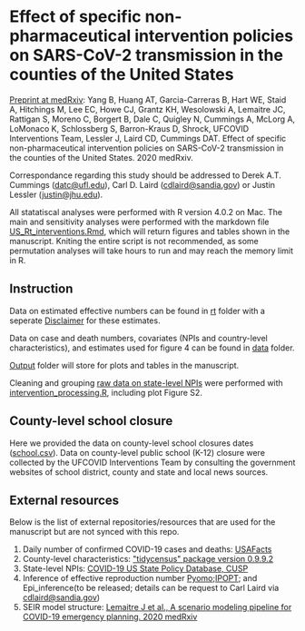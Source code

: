 #  Effect of specific non-pharmaceutical intervention policies on SARS-CoV-2 transmission in the counties of the United States

[Preprint at medRxiv](https://www.medrxiv.org/content/10.1101/2020.10.29.20221036v1): Yang B, Huang AT, Garcia-Carreras B, Hart WE, Staid A, Hitchings M, Lee EC, Howe CJ, Grantz KH, Wesolowski A, Lemaitre JC, Rattigan S, Moreno C, Borgert B, Dale C, Quigley N, Cummings A, McLorg A, LoMonaco K, Schlossberg S, Barron-Kraus D, Shrock, UFCOVID Interventions Team, Lessler J, Laird CD, Cummings DAT. Effect of specific non-pharmaceutical intervention policies on SARS-CoV-2 transmission in the counties of the United States. 2020 medRxiv.

Correspondance regarding this study should be addressed to Derek A.T. Cummings (datc@ufl.edu), Carl D. Laird (cdlaird@sandia.gov) or Justin Lessler (justin@jhu.edu).

All statatiscal analyses were performed with R version 4.0.2 on Mac. The main and sensitivity analyses were performed with the markdown file [US_Rt_interventions.Rmd](https://github.com/UF-IDD/US_County_Rt/blob/main/US_Rt_interventions.Rmd), which will return figures and tables shown in the manuscript. Kniting the entire script is not recommended, as some permutation analyses will take hours to run and may reach the memory limit in R.

## Instruction
Data on estimated effective numbers can be found in [rt](https://github.com/UF-IDD/US_County_Rt/tree/main/rt) folder with a seperate [Disclaimer](https://github.com/UF-IDD/US_County_Rt/blob/main/rt/README.md) for these estimates.

Data on case and death numbers, covariates (NPIs and country-level characteristics), and estimates used for figure 4 can be found in [data](https://github.com/UF-IDD/US_County_Rt/tree/main/data) folder.

[Output](https://github.com/UF-IDD/US_County_Rt/tree/main/output) folder will store for plots and tables in the manuscript.

Cleaning and grouping [raw data on state-level NPIs](https://github.com/UF-IDD/US_County_Rt/blob/main/data/intervention_googlesheet_raw_20200702.csv) were performed with [intervention_processing.R](https://github.com/UF-IDD/US_County_Rt/blob/main/intervention_processing.R), including plot Figure S2.

## County-level school closure
Here we provided the data on county-level school closures dates ([school.csv](https://github.com/UF-IDD/US_County_Rt/blob/main/data/school.csv)). Data on county-level public school (K-12) closure were collected by the UFCOVID Interventions Team by consulting the government websites of school district, county and state and local news sources.

##  External resources

Below is the list of external repositories/resources that are used for the manuscript but are not synced with this repo.

1. Daily number of confirmed COVID-19 cases and deaths: [USAFacts](https://usafacts.org/visualizations/coronavirus-covid-19-spread-map/)
2. County-level characteristics: ["tidycensus" package version 0.9.9.2](https://cran.r-project.org/web/packages/tidycensus/index.html)
3. State-level NPIs: [COVID-19 US State Policy Database, CUSP](https://docs.google.com/spreadsheets/d/1zu9qEWI8PsOI_i8nI_S29HDGHlIp2lfVMsGxpQ5tvAQ/edit#gid=973655443)
4. Inference of effective reproduction number
[Pyomo](http://www.pyomo.org);[IPOPT](https://coin-or.github.io/Ipopt/); and Epi_inference(to be released; details can be request to Carl Laird via cdlaird@sandia.gov)
5. SEIR model structure: [Lemaitre J et al., A scenario modeling pipeline for COVID-19 emergency planning. 2020 medRxiv](https://www.medrxiv.org/content/10.1101/2020.06.11.20127894v2)
